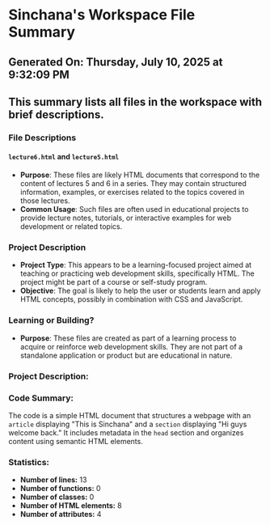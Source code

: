 # Sinchana's Workspace File Summary
## Generated On: Thursday, July 10, 2025 at 9:32:09 PM
This summary lists all files in the workspace with brief descriptions.
---
### File Descriptions

#### `lecture6.html` and `lecture5.html`
- **Purpose**: These files are likely HTML documents that correspond to the content of lectures 5 and 6 in a series. They may contain structured information, examples, or exercises related to the topics covered in those lectures.
- **Common Usage**: Such files are often used in educational projects to provide lecture notes, tutorials, or interactive examples for web development or related topics.

### Project Description
- **Project Type**: This appears to be a learning-focused project aimed at teaching or practicing web development skills, specifically HTML. The project might be part of a course or self-study program.
- **Objective**: The goal is likely to help the user or students learn and apply HTML concepts, possibly in combination with CSS and JavaScript.

### Learning or Building?
- **Purpose**: These files are created as part of a learning process to acquire or reinforce web development skills. They are not part of a standalone application or product but are educational in nature. 
### Project Description:
 ### Code Summary:
The code is a simple HTML document that structures a webpage with an `article` displaying "This is Sinchana" and a `section` displaying "Hi guys welcome back." It includes metadata in the `head` section and organizes content using semantic HTML elements.

### Statistics:
- **Number of lines:** 13  
- **Number of functions:** 0  
- **Number of classes:** 0  
- **Number of HTML elements:** 8  
- **Number of attributes:** 4
